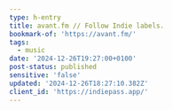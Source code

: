 ```yaml
---
type: h-entry
title: avant.fm // Follow Indie labels.
bookmark-of: 'https://avant.fm/'
tags:
  - music
date: '2024-12-26T19:27:00+0100'
post-status: published
sensitive: 'false'
updated: '2024-12-26T18:27:10.382Z'
client_id: 'https://indiepass.app/'
---
```


